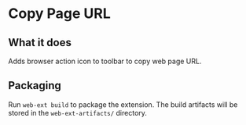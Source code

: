 # Copy Page URL

## What it does

Adds browser action icon to toolbar to copy web page URL.

## Packaging

Run `web-ext build` to package the extension. The build artifacts will be stored in the `web-ext-artifacts/` directory.

